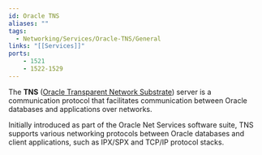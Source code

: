 ```yaml
---
id: Oracle TNS
aliases: ""
tags:
  - Networking/Services/Oracle-TNS/General
links: "[[Services]]"
ports:
    - 1521
    - 1522-1529
---
```


The **TNS** ([Oracle Transparent Network Substrate]()) server is a communication
protocol that facilitates communication between Oracle databases and
applications over networks.

Initially introduced as part of the Oracle Net Services software suite, TNS supports various networking protocols between Oracle databases and client applications, such as IPX/SPX and TCP/IP protocol stacks.
